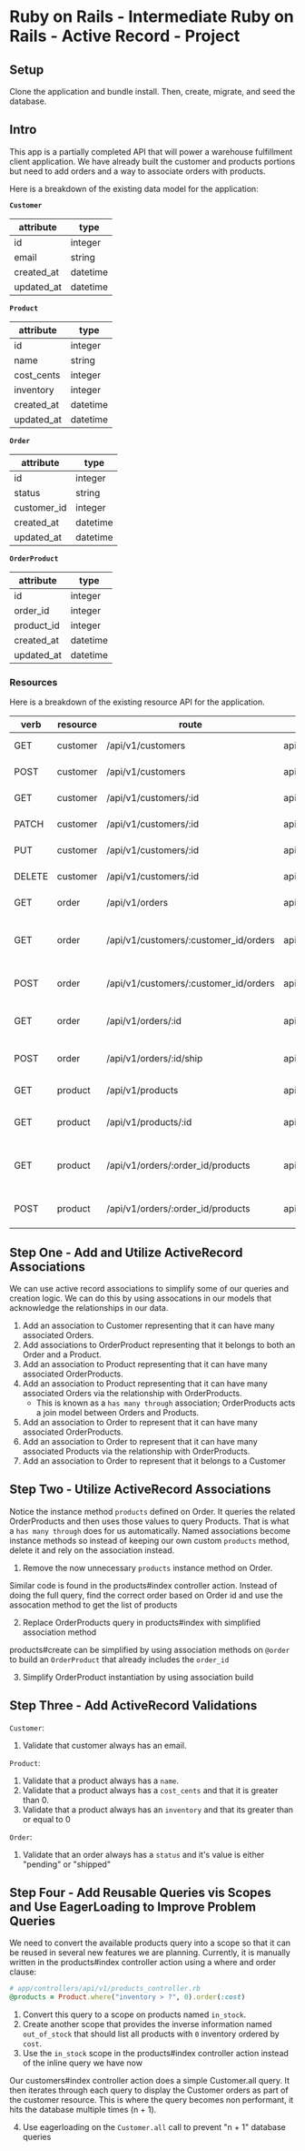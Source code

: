 # Ruby on Rails - Intermediate Ruby on Rails - Active Record - Project

## Setup

Clone the application and bundle install. Then, create, migrate, and seed the database.

## Intro

This app is a partially completed API that will power a warehouse fulfillment client application. We have already built the customer and products portions but need to add orders and a way to associate orders with products.

Here is a breakdown of the existing data model for the application:

**`Customer`**

| attribute  | type     |
| ---------- | -------- |
| id         | integer  |
| email      | string   |
| created_at | datetime |
| updated_at | datetime |

**`Product`**

| attribute  | type     |
| ---------- | -------- |
| id         | integer  |
| name       | string   |
| cost_cents | integer  |
| inventory  | integer  |
| created_at | datetime |
| updated_at | datetime |

**`Order`**

| attribute   | type     |
| ----------- | -------- |
| id          | integer  |
| status      | string   |
| customer_id | integer  |
| created_at  | datetime |
| updated_at  | datetime |

**`OrderProduct`**

| attribute  | type     |
| ---------- | -------- |
| id         | integer  |
| order_id   | integer  |
| product_id | integer  |
| created_at | datetime |
| updated_at | datetime |

### Resources

Here is a breakdown of the existing resource API for the application.

| verb   | resource | route                                 | controller#action        | note                           |
| ------ | -------- | ------------------------------------- | ------------------------ | ------------------------------ |
| GET    | customer | /api/v1/customers                     | api/v1/customers#index   | list all customers             |
| POST   | customer | /api/v1/customers                     | api/v1/customers#create  | create a customer              |
| GET    | customer | /api/v1/customers/:id                 | api/v1/customers#show    | get a customer                 |
| PATCH  | customer | /api/v1/customers/:id                 | api/v1/customers#update  | update a customer              |
| PUT    | customer | /api/v1/customers/:id                 | api/v1/customers#update  | update a customer              |
| DELETE | customer | /api/v1/customers/:id                 | api/v1/customers#destroy | delete a customer              |
| GET    | order    | /api/v1/orders                        | api/v1/orders#index      | list all orders                |
| GET    | order    | /api/v1/customers/:customer_id/orders | api/v1/orders#index      | list all orders for a customer |
| POST   | order    | /api/v1/customers/:customer_id/orders | api/v1/orders#create     | create an order for a customer |
| GET    | order    | /api/v1/orders/:id                    | api/v1/orders#show       | get a specific order           |
| POST   | order    | /api/v1/orders/:id/ship               | api/v1/orders#ship       | ship a specific order          |
| GET    | product  | /api/v1/products                      | api/v1/products#index    | list all products              |
| GET    | product  | /api/v1/products/:id                  | api/v1/products#show     | get a specific product         |
| GET    | product  | /api/v1/orders/:order_id/products     | api/v1/products#index    | list all products for an order |
| POST   | product  | /api/v1/orders/:order_id/products     | api/v1/products#create   | add a product to an order      |

## Step One - Add and Utilize ActiveRecord Associations

We can use active record associations to simplify some of our queries and creation logic. We can do this by using assocations in our models that acknowledge the relationships in our data.

1. Add an association to Customer representing that it can have many associated Orders.
2. Add associations to OrderProduct representing that it belongs to both an Order and a Product.
3. Add an association to Product representing that it can have many associated OrderProducts.
4. Add an association to Product representing that it can have many associated Orders via the relationship with OrderProducts.
   - This is known as a `has many through` association; OrderProducts acts a join model between Orders and Products.
5. Add an association to Order to represent that it can have many associated OrderProducts.
6. Add an association to Order to represent that it can have many associated Products via the relationship with OrderProducts.
7. Add an association to Order to represent that it belongs to a Customer

## Step Two - Utilize ActiveRecord Associations

Notice the instance method `products` defined on Order. It queries the related OrderProducts and then uses those values to query Products. That is what a `has many through` does for us automatically. Named associations become instance methods so instead of keeping our own custom `products` method, delete it and rely on the association instead.

1. Remove the now unnecessary `products` instance method on Order.

Similar code is found in the products#index controller action. Instead of doing the full query, find the correct order based on Order id and use the assocation method to get the list of products

2. Replace OrderProducts query in products#index with simplified association method

products#create can be simplified by using association methods on `@order` to build an `OrderProduct` that already includes the `order_id`

3. Simplify OrderProduct instantiation by using association build

## Step Three - Add ActiveRecord Validations

`Customer`:

1. Validate that customer always has an email.

`Product`:

1. Validate that a product always has a `name`.
2. Validate that a product always has a `cost_cents` and that it is greater than 0.
3. Validate that a product always has an `inventory` and that its greater than or equal to 0

`Order`:

1. Validate that an order always has a `status` and it's value is either "pending" or "shipped"

## Step Four - Add Reusable Queries vis Scopes and Use EagerLoading to Improve Problem Queries

We need to convert the available products query into a scope so that it can be reused in several new features we are planning. Currently, it is manually written in the products#index controller action using a where and order clause:

```ruby
# app/controllers/api/v1/products_controller.rb
@products = Product.where("inventory > ?", 0).order(:cost)
```

1. Convert this query to a scope on products named `in_stock`.
2. Create another scope that provides the inverse information named `out_of_stock` that should list all products with `0` inventory ordered by `cost`.
3. Use the `in_stock` scope in the products#index controller action instead of the inline query we have now

Our customers#index controller action does a simple Customer.all query. It then iterates through each query to display the Customer orders as part of the customer resource. This is where the query becomes non performant, it hits the database multiple times (n + 1).

4. Use eagerloading on the `Customer.all` call to prevent "n + 1" database queries
